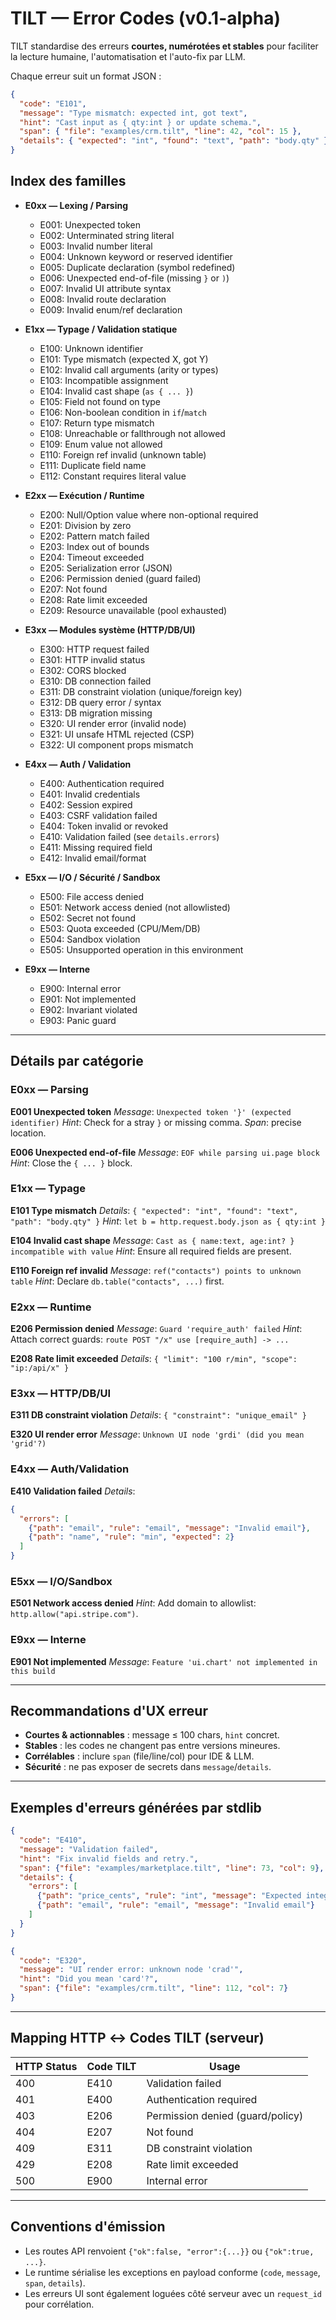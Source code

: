 # TILT — Error Codes (v0.1-alpha)

TILT standardise des erreurs **courtes, numérotées et stables** pour faciliter
la lecture humaine, l'automatisation et l'auto-fix par LLM.

Chaque erreur suit un format JSON :

```json
{
  "code": "E101",
  "message": "Type mismatch: expected int, got text",
  "hint": "Cast input as { qty:int } or update schema.",
  "span": { "file": "examples/crm.tilt", "line": 42, "col": 15 },
  "details": { "expected": "int", "found": "text", "path": "body.qty" }
}
```

## Index des familles

* **E0xx — Lexing / Parsing**

  * E001: Unexpected token
  * E002: Unterminated string literal
  * E003: Invalid number literal
  * E004: Unknown keyword or reserved identifier
  * E005: Duplicate declaration (symbol redefined)
  * E006: Unexpected end-of-file (missing `}` or `)`)
  * E007: Invalid UI attribute syntax
  * E008: Invalid route declaration
  * E009: Invalid enum/ref declaration

* **E1xx — Typage / Validation statique**

  * E100: Unknown identifier
  * E101: Type mismatch (expected X, got Y)
  * E102: Invalid call arguments (arity or types)
  * E103: Incompatible assignment
  * E104: Invalid cast shape (`as { ... }`)
  * E105: Field not found on type
  * E106: Non-boolean condition in `if`/`match`
  * E107: Return type mismatch
  * E108: Unreachable or fallthrough not allowed
  * E109: Enum value not allowed
  * E110: Foreign ref invalid (unknown table)
  * E111: Duplicate field name
  * E112: Constant requires literal value

* **E2xx — Exécution / Runtime**

  * E200: Null/Option value where non-optional required
  * E201: Division by zero
  * E202: Pattern match failed
  * E203: Index out of bounds
  * E204: Timeout exceeded
  * E205: Serialization error (JSON)
  * E206: Permission denied (guard failed)
  * E207: Not found
  * E208: Rate limit exceeded
  * E209: Resource unavailable (pool exhausted)

* **E3xx — Modules système (HTTP/DB/UI)**

  * E300: HTTP request failed
  * E301: HTTP invalid status
  * E302: CORS blocked
  * E310: DB connection failed
  * E311: DB constraint violation (unique/foreign key)
  * E312: DB query error / syntax
  * E313: DB migration missing
  * E320: UI render error (invalid node)
  * E321: UI unsafe HTML rejected (CSP)
  * E322: UI component props mismatch

* **E4xx — Auth / Validation**

  * E400: Authentication required
  * E401: Invalid credentials
  * E402: Session expired
  * E403: CSRF validation failed
  * E404: Token invalid or revoked
  * E410: Validation failed (see `details.errors`)
  * E411: Missing required field
  * E412: Invalid email/format

* **E5xx — I/O / Sécurité / Sandbox**

  * E500: File access denied
  * E501: Network access denied (not allowlisted)
  * E502: Secret not found
  * E503: Quota exceeded (CPU/Mem/DB)
  * E504: Sandbox violation
  * E505: Unsupported operation in this environment

* **E9xx — Interne**

  * E900: Internal error
  * E901: Not implemented
  * E902: Invariant violated
  * E903: Panic guard

---

## Détails par catégorie

### E0xx — Parsing

**E001 Unexpected token**
*Message*: `Unexpected token '}' (expected identifier)`
*Hint*: Check for a stray `}` or missing comma.
*Span*: precise location.

**E006 Unexpected end-of-file**
*Message*: `EOF while parsing ui.page block`
*Hint*: Close the `{ ... }` block.

### E1xx — Typage

**E101 Type mismatch**
*Details*: `{ "expected": "int", "found": "text", "path": "body.qty" }`
*Hint*: `let b = http.request.body.json as { qty:int }`

**E104 Invalid cast shape**
*Message*: `Cast as { name:text, age:int? } incompatible with value`
*Hint*: Ensure all required fields are present.

**E110 Foreign ref invalid**
*Message*: `ref("contacts") points to unknown table`
*Hint*: Declare `db.table("contacts", ...)` first.

### E2xx — Runtime

**E206 Permission denied**
*Message*: `Guard 'require_auth' failed`
*Hint*: Attach correct guards: `route POST "/x" use [require_auth] -> ...`

**E208 Rate limit exceeded**
*Details*: `{ "limit": "100 r/min", "scope": "ip:/api/x" }`

### E3xx — HTTP/DB/UI

**E311 DB constraint violation**
*Details*: `{ "constraint": "unique_email" }`

**E320 UI render error**
*Message*: `Unknown UI node 'grdi' (did you mean 'grid'?)`

### E4xx — Auth/Validation

**E410 Validation failed**
*Details*:

```json
{
  "errors": [
    {"path": "email", "rule": "email", "message": "Invalid email"},
    {"path": "name", "rule": "min", "expected": 2}
  ]
}
```

### E5xx — I/O/Sandbox

**E501 Network access denied**
*Hint*: Add domain to allowlist: `http.allow("api.stripe.com")`.

### E9xx — Interne

**E901 Not implemented**
*Message*: `Feature 'ui.chart' not implemented in this build`

---

## Recommandations d'UX erreur

* **Courtes & actionnables** : message ≤ 100 chars, `hint` concret.
* **Stables** : les codes ne changent pas entre versions mineures.
* **Corrélables** : inclure `span` (file/line/col) pour IDE & LLM.
* **Sécurité** : ne pas exposer de secrets dans `message`/`details`.

---

## Exemples d'erreurs générées par stdlib

```json
{
  "code": "E410",
  "message": "Validation failed",
  "hint": "Fix invalid fields and retry.",
  "span": {"file": "examples/marketplace.tilt", "line": 73, "col": 9},
  "details": {
    "errors": [
      {"path": "price_cents", "rule": "int", "message": "Expected integer"},
      {"path": "email", "rule": "email", "message": "Invalid email"}
    ]
  }
}
```

```json
{
  "code": "E320",
  "message": "UI render error: unknown node 'crad'",
  "hint": "Did you mean 'card'?",
  "span": {"file": "examples/crm.tilt", "line": 112, "col": 7}
}
```

---

## Mapping HTTP ↔︎ Codes TILT (serveur)

| HTTP Status | Code TILT | Usage                            |
| ----------- | --------- | -------------------------------- |
| 400         | E410      | Validation failed                |
| 401         | E400      | Authentication required          |
| 403         | E206      | Permission denied (guard/policy) |
| 404         | E207      | Not found                        |
| 409         | E311      | DB constraint violation          |
| 429         | E208      | Rate limit exceeded              |
| 500         | E900      | Internal error                   |

---

## Conventions d'émission

* Les routes API renvoient `{"ok":false, "error":{...}}` ou `{"ok":true, ...}`.
* Le runtime sérialise les exceptions en payload conforme (`code`, `message`, `span`, `details`).
* Les erreurs UI sont également loguées côté serveur avec un `request_id` pour corrélation.